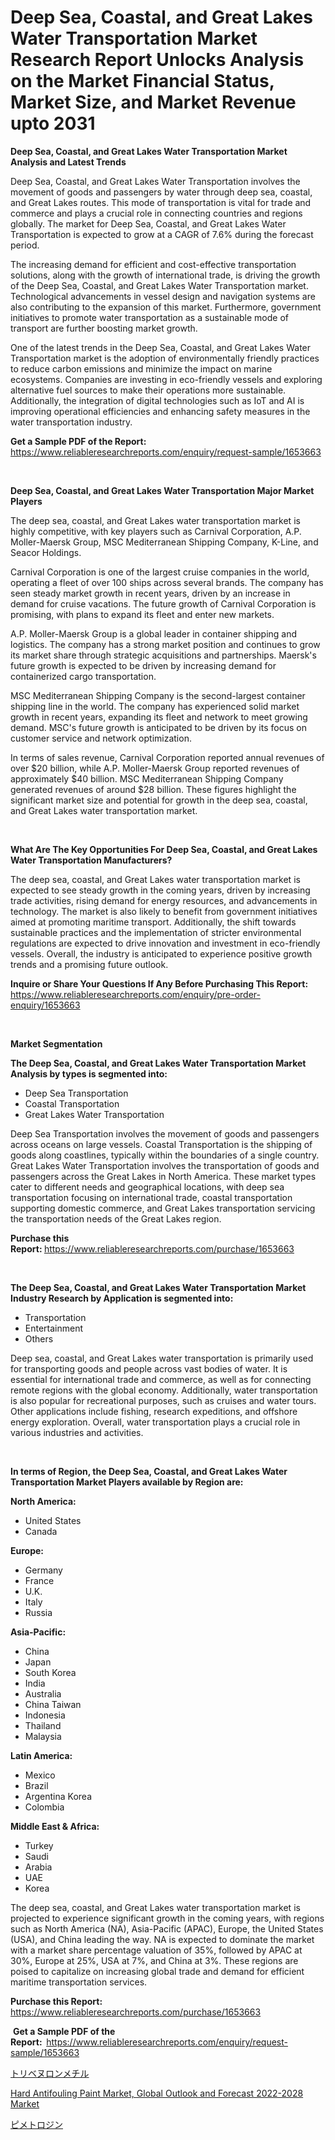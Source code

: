 <p><h1>Deep Sea, Coastal, and Great Lakes Water Transportation Market Research Report Unlocks Analysis on the Market Financial Status, Market Size, and Market Revenue upto 2031</h1></p><p><strong>Deep Sea, Coastal, and Great Lakes Water Transportation Market Analysis and Latest Trends</strong></p>
<p><p>Deep Sea, Coastal, and Great Lakes Water Transportation involves the movement of goods and passengers by water through deep sea, coastal, and Great Lakes routes. This mode of transportation is vital for trade and commerce and plays a crucial role in connecting countries and regions globally. The market for Deep Sea, Coastal, and Great Lakes Water Transportation is expected to grow at a CAGR of 7.6% during the forecast period.</p><p>The increasing demand for efficient and cost-effective transportation solutions, along with the growth of international trade, is driving the growth of the Deep Sea, Coastal, and Great Lakes Water Transportation market. Technological advancements in vessel design and navigation systems are also contributing to the expansion of this market. Furthermore, government initiatives to promote water transportation as a sustainable mode of transport are further boosting market growth.</p><p>One of the latest trends in the Deep Sea, Coastal, and Great Lakes Water Transportation market is the adoption of environmentally friendly practices to reduce carbon emissions and minimize the impact on marine ecosystems. Companies are investing in eco-friendly vessels and exploring alternative fuel sources to make their operations more sustainable. Additionally, the integration of digital technologies such as IoT and AI is improving operational efficiencies and enhancing safety measures in the water transportation industry.</p></p>
<p><strong>Get a Sample PDF of the Report:&nbsp;</strong> <a href="https://www.reliableresearchreports.com/enquiry/request-sample/1653663">https://www.reliableresearchreports.com/enquiry/request-sample/1653663</a></p>
<p>&nbsp;</p>
<p><strong>Deep Sea, Coastal, and Great Lakes Water Transportation Major Market Players</strong></p>
<p><p>The deep sea, coastal, and Great Lakes water transportation market is highly competitive, with key players such as Carnival Corporation, A.P. Moller-Maersk Group, MSC Mediterranean Shipping Company, K-Line, and Seacor Holdings. </p><p>Carnival Corporation is one of the largest cruise companies in the world, operating a fleet of over 100 ships across several brands. The company has seen steady market growth in recent years, driven by an increase in demand for cruise vacations. The future growth of Carnival Corporation is promising, with plans to expand its fleet and enter new markets.</p><p>A.P. Moller-Maersk Group is a global leader in container shipping and logistics. The company has a strong market position and continues to grow its market share through strategic acquisitions and partnerships. Maersk's future growth is expected to be driven by increasing demand for containerized cargo transportation.</p><p>MSC Mediterranean Shipping Company is the second-largest container shipping line in the world. The company has experienced solid market growth in recent years, expanding its fleet and network to meet growing demand. MSC's future growth is anticipated to be driven by its focus on customer service and network optimization.</p><p>In terms of sales revenue, Carnival Corporation reported annual revenues of over $20 billion, while A.P. Moller-Maersk Group reported revenues of approximately $40 billion. MSC Mediterranean Shipping Company generated revenues of around $28 billion. These figures highlight the significant market size and potential for growth in the deep sea, coastal, and Great Lakes water transportation market.</p></p>
<p>&nbsp;</p>
<p><strong>What Are The Key Opportunities For Deep Sea, Coastal, and Great Lakes Water Transportation Manufacturers?</strong></p>
<p><p>The deep sea, coastal, and Great Lakes water transportation market is expected to see steady growth in the coming years, driven by increasing trade activities, rising demand for energy resources, and advancements in technology. The market is also likely to benefit from government initiatives aimed at promoting maritime transport. Additionally, the shift towards sustainable practices and the implementation of stricter environmental regulations are expected to drive innovation and investment in eco-friendly vessels. Overall, the industry is anticipated to experience positive growth trends and a promising future outlook.</p></p>
<p><strong>Inquire or Share Your Questions If Any Before Purchasing This Report:</strong> <a href="https://www.reliableresearchreports.com/enquiry/pre-order-enquiry/1653663">https://www.reliableresearchreports.com/enquiry/pre-order-enquiry/1653663</a></p>
<p>&nbsp;</p>
<p><strong>Market Segmentation</strong></p>
<p><strong>The Deep Sea, Coastal, and Great Lakes Water Transportation Market Analysis by types is segmented into:</strong></p>
<p><ul><li>Deep Sea Transportation</li><li>Coastal Transportation</li><li>Great Lakes Water Transportation</li></ul></p>
<p><p>Deep Sea Transportation involves the movement of goods and passengers across oceans on large vessels. Coastal Transportation is the shipping of goods along coastlines, typically within the boundaries of a single country. Great Lakes Water Transportation involves the transportation of goods and passengers across the Great Lakes in North America. These market types cater to different needs and geographical locations, with deep sea transportation focusing on international trade, coastal transportation supporting domestic commerce, and Great Lakes transportation servicing the transportation needs of the Great Lakes region.</p></p>
<p><strong>Purchase this Report:&nbsp;</strong><a href="https://www.reliableresearchreports.com/purchase/1653663">https://www.reliableresearchreports.com/purchase/1653663</a></p>
<p>&nbsp;</p>
<p><strong>The Deep Sea, Coastal, and Great Lakes Water Transportation Market Industry Research by Application is segmented into:</strong></p>
<p><ul><li>Transportation</li><li>Entertainment</li><li>Others</li></ul></p>
<p><p>Deep sea, coastal, and Great Lakes water transportation is primarily used for transporting goods and people across vast bodies of water. It is essential for international trade and commerce, as well as for connecting remote regions with the global economy. Additionally, water transportation is also popular for recreational purposes, such as cruises and water tours. Other applications include fishing, research expeditions, and offshore energy exploration. Overall, water transportation plays a crucial role in various industries and activities.</p></p>
<p>&nbsp;</p>
<p><strong>In terms of Region, the Deep Sea, Coastal, and Great Lakes Water Transportation Market Players available by Region are:</strong></p>
<p>
    <p> <strong> North America: </strong>
        <ul>
            <li>United States</li>
            <li>Canada</li>
        </ul>
        </p> 
    <p> <strong> Europe: </strong>
        <ul>
            <li>Germany</li>
            <li>France</li>
            <li>U.K.</li>
            <li>Italy</li>
            <li>Russia</li>
        </ul>
        </p> 
    <p> <strong> Asia-Pacific: </strong>
        <ul>
            <li>China</li>
            <li>Japan</li>
            <li>South Korea</li>
            <li>India</li>
            <li>Australia</li>
            <li>China Taiwan</li>
            <li>Indonesia</li>
            <li>Thailand</li>
            <li>Malaysia</li>
        </ul>
        </p> 
    <p> <strong> Latin America: </strong>
        <ul>
            <li>Mexico</li>
            <li>Brazil</li>
            <li>Argentina Korea</li>
            <li>Colombia</li>
        </ul>
        </p> 
    <p> <strong> Middle East & Africa: </strong>
        <ul>
            <li>Turkey</li>
            <li>Saudi</li>
            <li>Arabia</li>
            <li>UAE</li>
            <li>Korea</li>
        </ul>
    </p>
    </p>
<p><p>The deep sea, coastal, and Great Lakes water transportation market is projected to experience significant growth in the coming years, with regions such as North America (NA), Asia-Pacific (APAC), Europe, the United States (USA), and China leading the way. NA is expected to dominate the market with a market share percentage valuation of 35%, followed by APAC at 30%, Europe at 25%, USA at 7%, and China at 3%. These regions are poised to capitalize on increasing global trade and demand for efficient maritime transportation services.</p></p>
<p><strong>Purchase this Report: </strong><a href="https://www.reliableresearchreports.com/purchase/1653663">https://www.reliableresearchreports.com/purchase/1653663</a></p>
<p>&nbsp;<strong>Get a Sample PDF of the Report:&nbsp;&nbsp;</strong><a href="https://www.reliableresearchreports.com/enquiry/request-sample/1653663">https://www.reliableresearchreports.com/enquiry/request-sample/1653663</a></p>
<p><strong></strong></p>
<p><p><a href="https://medium.com/@yaren_68-91/%E3%83%88%E3%83%AA%E3%83%96%E3%83%8C%E3%83%AD%E3%83%B3%E3%83%A1%E3%83%81%E3%83%AB%E5%B8%82%E5%A0%B4%E6%8C%87%E6%A8%99%E3%81%AE%E8%A7%A3%E8%AA%AD-%E5%B8%82%E5%A0%B4%E3%82%B7%E3%82%A7%E3%82%A2-%E3%83%88%E3%83%AC%E3%83%B3%E3%83%89-%E6%88%90%E9%95%B7%E3%83%91%E3%82%BF%E3%83%BC%E3%83%B3-f9c857365153">トリベヌロンメチル</a></p><p><a href="https://view.publitas.com/reportprime-1/hard-antifouling-paint-market-global-outlook-and-forecast-2022-2028-market-research-report-provides-thorough-industry-overview-which-offers-an-in-depth-analysis-of-product-trends-and-new-market-divisions/">Hard Antifouling Paint Market, Global Outlook and Forecast 2022-2028 Market</a></p><p><a href="https://medium.com/@yaren_68-91/%E3%83%94%E3%83%A1%E3%83%88%E3%83%AD%E3%82%B8%E3%83%B3%E5%B8%82%E5%A0%B4%E8%A6%8F%E6%A8%A1-cagr-%E3%83%88%E3%83%AC%E3%83%B3%E3%83%892024-2030-6069627fbf9d">ピメトロジン</a></p></p>